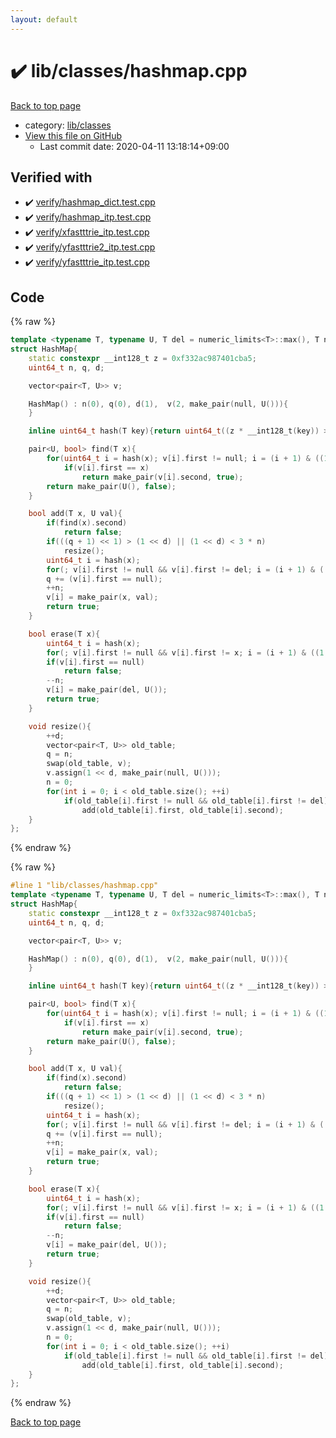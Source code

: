 ```yaml
---
layout: default
---
```


<!-- mathjax config similar to math.stackexchange -->
<script type="text/javascript" async
  src="https://cdnjs.cloudflare.com/ajax/libs/mathjax/2.7.5/MathJax.js?config=TeX-MML-AM_CHTML">
</script>
<script type="text/x-mathjax-config">
  MathJax.Hub.Config({
    TeX: { equationNumbers: { autoNumber: "AMS" }},
    tex2jax: {
      inlineMath: [ ['$','$'] ],
      processEscapes: true
    },
    "HTML-CSS": { matchFontHeight: false },
    displayAlign: "left",
    displayIndent: "2em"
  });
</script>

<script type="text/javascript" src="https://cdnjs.cloudflare.com/ajax/libs/jquery/3.4.1/jquery.min.js"></script>
<script src="https://cdn.jsdelivr.net/npm/jquery-balloon-js@1.1.2/jquery.balloon.min.js" integrity="sha256-ZEYs9VrgAeNuPvs15E39OsyOJaIkXEEt10fzxJ20+2I=" crossorigin="anonymous"></script>
<script type="text/javascript" src="../../../assets/js/copy-button.js"></script>
<link rel="stylesheet" href="../../../assets/css/copy-button.css" />


# :heavy_check_mark: lib/classes/hashmap.cpp

<a href="../../../index.html">Back to top page</a>

* category: <a href="../../../index.html#1a2816715ae26fbd9c4a8d3f916105a3">lib/classes</a>
* <a href="{{ site.github.repository_url }}/blob/master/lib/classes/hashmap.cpp">View this file on GitHub</a>
    - Last commit date: 2020-04-11 13:18:14+09:00




## Verified with

* :heavy_check_mark: <a href="../../../verify/verify/hashmap_dict.test.cpp.html">verify/hashmap_dict.test.cpp</a>
* :heavy_check_mark: <a href="../../../verify/verify/hashmap_itp.test.cpp.html">verify/hashmap_itp.test.cpp</a>
* :heavy_check_mark: <a href="../../../verify/verify/xfastttrie_itp.test.cpp.html">verify/xfastttrie_itp.test.cpp</a>
* :heavy_check_mark: <a href="../../../verify/verify/yfastttrie2_itp.test.cpp.html">verify/yfastttrie2_itp.test.cpp</a>
* :heavy_check_mark: <a href="../../../verify/verify/yfastttrie_itp.test.cpp.html">verify/yfastttrie_itp.test.cpp</a>


## Code

<a id="unbundled"></a>
{% raw %}
```cpp
template <typename T, typename U, T del = numeric_limits<T>::max(), T null = numeric_limits<T>::max() - 1>
struct HashMap{
    static constexpr __int128_t z = 0xf332ac987401cba5;
    uint64_t n, q, d;

    vector<pair<T, U>> v;

    HashMap() : n(0), q(0), d(1),  v(2, make_pair(null, U())){
    }

    inline uint64_t hash(T key){return uint64_t((z * __int128_t(key)) >> (64 - d)) & ((1LL << d) - 1);}

    pair<U, bool> find(T x){
        for(uint64_t i = hash(x); v[i].first != null; i = (i + 1) & ((1 << d) - 1))
            if(v[i].first == x)
                return make_pair(v[i].second, true);
        return make_pair(U(), false);
    }

    bool add(T x, U val){
        if(find(x).second)
            return false;
        if(((q + 1) << 1) > (1 << d) || (1 << d) < 3 * n)
            resize();
        uint64_t i = hash(x);
        for(; v[i].first != null && v[i].first != del; i = (i + 1) & ((1 << d) - 1));
        q += (v[i].first == null);
        ++n;
        v[i] = make_pair(x, val);
        return true;
    }

    bool erase(T x){
        uint64_t i = hash(x);
        for(; v[i].first != null && v[i].first != x; i = (i + 1) & ((1 << d) - 1));
        if(v[i].first == null)
            return false;
        --n;
        v[i] = make_pair(del, U());
        return true;
    }

    void resize(){
        ++d;
        vector<pair<T, U>> old_table;
        q = n;
        swap(old_table, v);
        v.assign(1 << d, make_pair(null, U()));
        n = 0;
        for(int i = 0; i < old_table.size(); ++i)
            if(old_table[i].first != null && old_table[i].first != del)
                add(old_table[i].first, old_table[i].second);
    }
};


```
{% endraw %}

<a id="bundled"></a>
{% raw %}
```cpp
#line 1 "lib/classes/hashmap.cpp"
template <typename T, typename U, T del = numeric_limits<T>::max(), T null = numeric_limits<T>::max() - 1>
struct HashMap{
    static constexpr __int128_t z = 0xf332ac987401cba5;
    uint64_t n, q, d;

    vector<pair<T, U>> v;

    HashMap() : n(0), q(0), d(1),  v(2, make_pair(null, U())){
    }

    inline uint64_t hash(T key){return uint64_t((z * __int128_t(key)) >> (64 - d)) & ((1LL << d) - 1);}

    pair<U, bool> find(T x){
        for(uint64_t i = hash(x); v[i].first != null; i = (i + 1) & ((1 << d) - 1))
            if(v[i].first == x)
                return make_pair(v[i].second, true);
        return make_pair(U(), false);
    }

    bool add(T x, U val){
        if(find(x).second)
            return false;
        if(((q + 1) << 1) > (1 << d) || (1 << d) < 3 * n)
            resize();
        uint64_t i = hash(x);
        for(; v[i].first != null && v[i].first != del; i = (i + 1) & ((1 << d) - 1));
        q += (v[i].first == null);
        ++n;
        v[i] = make_pair(x, val);
        return true;
    }

    bool erase(T x){
        uint64_t i = hash(x);
        for(; v[i].first != null && v[i].first != x; i = (i + 1) & ((1 << d) - 1));
        if(v[i].first == null)
            return false;
        --n;
        v[i] = make_pair(del, U());
        return true;
    }

    void resize(){
        ++d;
        vector<pair<T, U>> old_table;
        q = n;
        swap(old_table, v);
        v.assign(1 << d, make_pair(null, U()));
        n = 0;
        for(int i = 0; i < old_table.size(); ++i)
            if(old_table[i].first != null && old_table[i].first != del)
                add(old_table[i].first, old_table[i].second);
    }
};


```
{% endraw %}

<a href="../../../index.html">Back to top page</a>

